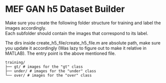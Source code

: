 # MEF GAN h5 Dataset Builder

Make sure you create the following folder structure for training and label the images accordingly.  
Each subfolder should contain the images that correspond to its label.

The dirs inside create_h5_file/create_h5_file.m are absolute path, make sure you update it accordingly (Was lazy to figure out to make it relative in MATLAB). The entry point is the above mentioned file.

```
training/
├── gt/ # images for the "gt" class
├── under/ # images for the "under" class
└── over/ # images for the "over" class
```